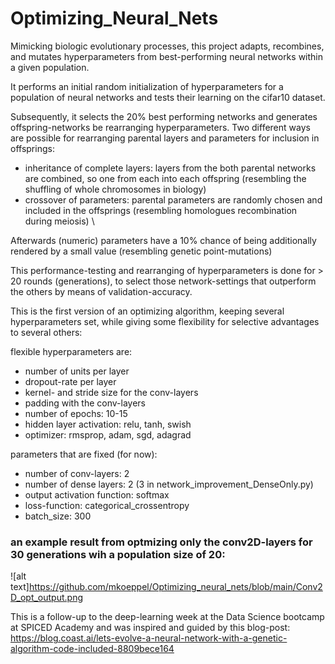# Optimizing_Neural_Nets
Mimicking biologic evolutionary processes, this project adapts, recombines, and mutates hyperparameters from best-performing neural networks within a given population.

It performs an initial random initialization of hyperparameters for a population of neural networks and tests their learning on the cifar10 dataset.

Subsequently, it selects the 20% best performing networks and generates offspring-networks be rearranging hyperparameters.
Two different ways are possible for rearranging parental layers and parameters for inclusion in offsprings:
- inheritance of complete layers: layers from the both parental networks are combined, so one from each into each offspring (resembling the shuffling of whole chromosomes in biology)
- crossover of parameters: parental parameters are randomly chosen and included in the offsprings (resembling homologues recombination during meiosis) \

Afterwards (numeric) parameters have a 10% chance of being additionally rendered by a small value (resembling genetic point-mutations)

This performance-testing and rearranging of hyperparameters is done for > 20 rounds (generations), to select those network-settings that outperform the others by means of validation-accuracy.

This is the first version of an optimizing algorithm, keeping several hyperparameters set, while giving some flexibility for selective advantages to several others:

flexible hyperparameters are:
- number of units per layer
- dropout-rate per layer
- kernel- and stride size for the conv-layers
- padding with the conv-layers
- number of epochs: 10-15
- hidden layer activation: relu, tanh, swish
- optimizer: rmsprop, adam, sgd, adagrad

parameters that are fixed (for now):
- number of conv-layers: 2
- number of dense layers: 2 (3 in network_improvement_DenseOnly.py)
- output activation function: softmax
- loss-function: categorical_crossentropy
- batch_size: 300

### an example result from optmizing only the conv2D-layers for 30 generations wih a population size of 20:
![alt text]https://github.com/mkoeppel/Optimizing_neural_nets/blob/main/Conv2D_opt_output.png


This is a follow-up to the deep-learning week at the Data Science bootcamp at SPICED Academy and was inspired and guided by this blog-post:
https://blog.coast.ai/lets-evolve-a-neural-network-with-a-genetic-algorithm-code-included-8809bece164




